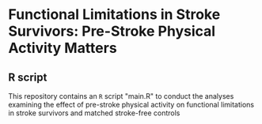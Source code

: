 # Functional Limitations in Stroke Survivors: Pre-Stroke Physical Activity Matters

## R script
This repository contains an `R` script "main.R" to conduct the analyses examining the effect of pre-stroke physical activity on functional limitations in stroke survivors and matched stroke-free controls
